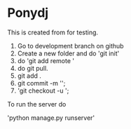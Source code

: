 # Ponydj
This is created from for testing.

1. Go to development branch on github
2. Create a new folder and do 'git init'
3. do 'git add remote <link>'
4. do git pull. 
5. git add . 
6. git commit -m '';
7. 'git checkout -u <feature branch>';

To run the server do 

 'python manage.py runserver'
  
